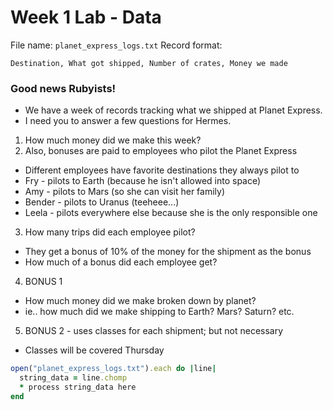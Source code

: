 Week 1 Lab - Data
================

File name: `planet_express_logs.txt`
Record format:

```
Destination, What got shipped, Number of crates, Money we made
```

### Good news Rubyists!
* We have a week of records tracking what we shipped at Planet Express.
* I need you to answer a few questions for Hermes.

1. How much money did we make this week?
2. Also, bonuses are paid to employees who pilot the Planet Express

* Different employees have favorite destinations they always pilot to
* Fry - pilots to Earth (because he isn't allowed into space)
* Amy - pilots to Mars (so she can visit her family)
* Bender - pilots to Uranus (teeheee...)
* Leela - pilots everywhere else because she is the only responsible one

3. How many trips did each employee pilot?
* They get a bonus of 10% of the money for the shipment as the bonus
* How much of a bonus did each employee get?

4. BONUS 1
* How much money did we make broken down by planet?
* ie.. how much did we make shipping to Earth? Mars? Saturn? etc.

5. BONUS 2 - uses classes for each shipment; but not necessary

* Classes will be covered Thursday

```ruby
open("planet_express_logs.txt").each do |line|
  string_data = line.chomp
  * process string_data here
end
```

